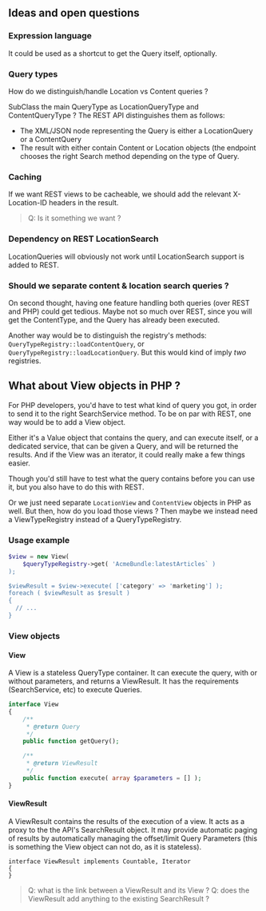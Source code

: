 ## Ideas and open questions

### Expression language
It could be used as a shortcut to get the Query itself, optionally.

### Query types
How do we distinguish/handle Location vs Content queries ?

SubClass the main QueryType as LocationQueryType and ContentQueryType ? The REST API distinguishes them as follows:
- The XML/JSON node representing the Query is either a LocationQuery or a ContentQuery
- The result with either contain Content or Location objects (the endpoint chooses the right Search method depending on the type of Query.

### Caching
If we want REST views to be cacheable, we should add the relevant X-Location-ID headers in the result.

> Q: Is it something we want ?

### Dependency on REST LocationSearch
LocationQueries will obviously not work until LocationSearch support is added to REST.

### Should we separate content & location search queries ?

On second thought, having one feature handling both queries (over REST and PHP) could get tedious.
Maybe not so much over REST, since you will get the ContentType, and the Query has already been executed.

Another way would be to distinguish the registry's methods: `QueryTypeRegistry::loadContentQuery`, or `QueryTypeRegistry::loadLocationQuery`.
But this would kind of imply *two* registries.

## What about View objects in PHP ?

For PHP developers, you'd have to test what kind of query you got, in order to send it to the right SearchService
method. To be on par with REST, one way would be to add a View object.

Either it's a Value object that contains the query, and can execute itself, or a dedicated service, that can be given a
Query, and will be returned the results. And if the View was an iterator, it could really make a few things easier.

Though you'd still have to test what the query contains before you can use it, but you also have to do this with REST.

Or we just need separate `LocationView` and `ContentView` objects in PHP as well. But then, how do you load those views ?
Then maybe we instead need a ViewTypeRegistry instead of a QueryTypeRegistry.

### Usage example

```php
$view = new View(
    $queryTypeRegistry->get( 'AcmeBundle:latestArticles` )
);

$viewResult = $view->execute( ['category' => 'marketing'] );
foreach ( $viewResult as $result )
{
  // ...
}
```

### View objects

#### View

A View is a stateless QueryType container. It can execute the query, with or without parameters, and returns a ViewResult.
It has the requirements (SearchService, etc) to execute Queries.

```php
interface View
{
    /**
     * @return Query
     */
    public function getQuery();

    /**
     * @return ViewResult
     */
    public function execute( array $parameters = [] );
}
```

#### ViewResult

A ViewResult contains the results of the execution of a view. It acts as a proxy to the the API's SearchResult object.
It may provide automatic paging of results by automatically managing the offset/limit Query Parameters (this is something
the View object can not do, as it is stateless).


```
interface ViewResult implements Countable, Iterator
{
}
```

> Q: what is the link between a ViewResult and its View ?
> Q: does the ViewResult add anything to the existing SearchResult ?
